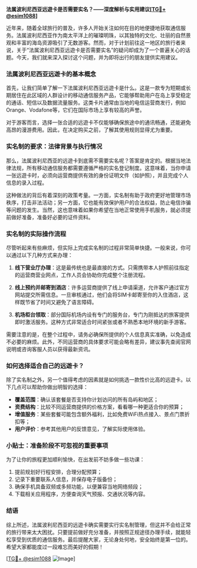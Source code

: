 **法属波利尼西亚远遊卡是否需要实名？——深度解析与实用建议[[TG💪+ @esim1088](https://t.me/s/esim1088)]**

近年来，随着全球旅行的普及，许多人开始关注如何在目的地便捷地获取通信服务。法属波利尼西亚作为南太平洋上的璀璨明珠，以其独特的文化、壮丽的自然景观和丰富的海岛资源吸引了无数游客。然而，对于计划前往这一地区的旅行者来说，关于“法属波利尼西亚远遊卡是否需要实名”的疑问却成为了一个普遍关心的话题。今天，我们就来深入探讨这个问题，并为即将出行的朋友提供实用建议。

### 法属波利尼西亚远遊卡的基本概念

首先，让我们简单了解一下法属波利尼西亚远遊卡是什么。这是一款专为短期或长期居住在此区域的人群设计的移动通信服务产品，它能够帮助用户在岛上享受稳定的通话、短信以及数据流量服务。这类卡片通常由当地的电信运营商发行，例如Orange、Vodafone等，它们在国际市场上享有较高的声誉。

对于游客而言，选择一张合适的远遊卡不仅能够确保旅途中的通讯畅通，还能避免高昂的漫游费用。因此，在决定购买之前，了解其使用规则显得尤为重要。

### 实名制的要求：法律背景与执行情况

那么，法属波利尼西亚的远遊卡到底需不需要实名呢？答案是肯定的。根据当地法律法规，所有移动通信服务都需要遵循严格的实名登记制度。这意味着，当你申请一张远遊卡时，必须向运营商提供有效的身份证明文件（如护照），并且完成个人信息的录入过程。

这种做法的背后有着深刻的政策考量。一方面，实名制有助于政府更好地管理市场秩序，打击非法活动；另一方面，它也能有效保护用户的合法权益，防止电信诈骗等问题的发生。当然，这也意味着如果你希望在当地正常使用手机服务，就必须提前做好准备，准备好必要的证件资料。

### 实名制的实际操作流程

尽管听起来有些麻烦，但实际上完成实名制的过程非常简单快捷。一般来说，你可以通过以下几种方式来办理：

1. **线下营业厅办理**：这是最传统也是最直接的方式。只需携带本人护照前往指定的运营商营业网点，工作人员会协助你完成整个注册流程。
   
2. **线上预约并邮寄到酒店**：许多运营商提供了线上申请渠道，允许客户通过官方网站提交所需信息。一旦审核通过，他们会将SIM卡邮寄至你的入住酒店，这样既节省了时间又避免了语言障碍。

3. **机场柜台领取**：部分国际机场内设有专门的服务台，专门为刚抵达的旅客提供即时激活服务。这种方式非常适合时间紧张或者不熟悉本地环境的新手游客。

需要注意的是，在整个过程中，请务必确保所提供的个人信息真实准确，以免造成不必要的麻烦。此外，不同运营商的具体要求可能会略有差异，建议事先查阅官网说明或咨询客服人员以获得最新资讯。

### 如何选择适合自己的远遊卡？

除了实名制之外，另一个值得考虑的因素就是如何挑选一款性价比高的远遊卡。以下几点可以帮助你做出明智的选择：

- **覆盖范围**：确认该套餐是否支持你计划访问的所有岛屿和地区；
- **资费结构**：比较不同运营商提供的价格方案，看看哪一种更适合你的预算；
- **增值服务**：某些套餐可能包含额外福利，比如免费WiFi热点接入、景点门票折扣等；
- **用户评价**：参考其他用户的反馈意见，了解实际使用体验。

### 小贴士：准备阶段不可忽视的重要事项

为了让你的旅程更加顺利愉快，在出发前不妨多做一些功课：

1. 提前规划好行程安排，合理分配预算；
2. 记录下重要联系人信息，并保存电子版备份；
3. 确保手机具备双频或多频功能，以便兼容当地网络频段；
4. 下载相关应用程序，方便查询天气预报、交通状况等内容。

### 结语

综上所述，法属波利尼西亚的远遊卡确实需要实行实名制管理，但这并不会给正常的旅行带来太大困扰。只要提前做好充分准备，并按照正规途径办理手续，就能轻松享受到优质的通信服务。最后提醒大家，无论身处何地，安全始终是第一位的。希望大家都能度过一段难忘而美好的假期！

[[TG💪+ @esim1088](https://t.me/s/esim1088) ![Image](https://i.postimg.cc/4NQfJmqS/Snipaste-2025-05-13-00-14-12.png)]
